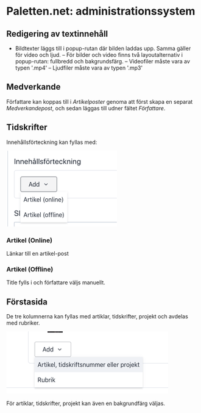 # Paletten.net: administrationssystem


## Redigering av textinnehåll

- Bildtexter läggs till i popup-rutan där bilden laddas upp. Samma gäller för video och ljud.
– För bilder och video finns två layoutalternativ i popup-rutan: fullbredd och bakgrundsfärg.
– Videofiler måste vara av typen '.mp4'
– Ljudfiler måste vara av typen '.mp3'


## Medverkande

Författare kan koppas till i _Artikelposter_ genoma att först skapa en separat _Medverkandepost_, och sedan läggas till udner fältet _Författare_. 


## Tidskrifter

Innehållsförteckning kan fyllas med:

![Innehållsförteckning](toc.png)

### Artikel (Online)

Länkar till en artikel-post

### Artikel (Offline)

Title fylls i och författare väljs manuellt.


## Förstasida

De tre kolumnerna kan fyllas med artiklar, tidskrifter, projekt och avdelas med rubriker.

![Förstasida](frontpage.png)

För artiklar, tidskrifter, projekt kan även en bakgrundfärg väljas.
